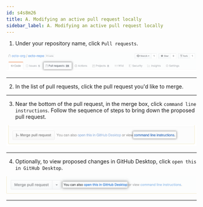 ```yaml
---
id: s4s8m26
title: A. Modifying an active pull request locally
sidebar_label: A. Modifying an active pull request locally
---
```




1. Under your repository name, click  `Pull requests`.


![xxx](https://raw.githubusercontent.com/ChickenKyiv/awesome-git-article/master/img/PR/repo-tabs-pull-requests.png)

---


2. In the list of pull requests, click the pull request you'd like to merge.

---


3. Near the bottom of the pull request, in the merge box, click `command line instructions`. Follow the sequence of steps to bring down the proposed pull request.


![xxx](https://raw.githubusercontent.com/ChickenKyiv/awesome-git-article/master/img/PR/pull_request_show_command_line_merge.png)

---


4. Optionally, to view proposed changes in GitHub Desktop, click `open this in GitHub Desktop`.


![xxx](https://raw.githubusercontent.com/ChickenKyiv/awesome-git-article/master/img/PR/open-pr-in-desktop.png)

---
